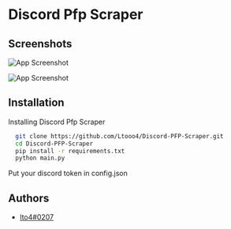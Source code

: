 
# Discord Pfp Scraper






## Screenshots

![App Screenshot](https://media.discordapp.net/attachments/1009379771274244187/1038444726405316608/image.png?width=815&height=473)

![App Screenshot](https://cdn.discordapp.com/attachments/1009379771274244187/1038488472224288838/image.png)
## Installation

Installing Discord Pfp Scraper

```bash
  git clone https://github.com/Ltooo4/Discord-PFP-Scraper.git
  cd Discord-PFP-Scraper
  pip install -r requirements.txt
  python main.py
```
Put your discord token in config.json
    
## Authors

- [lto4#0207](https://discord.gg/MMES2FwdZv)

